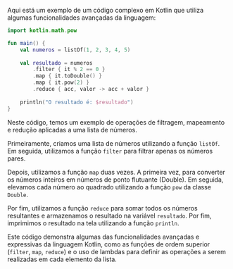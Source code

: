 Aqui está um exemplo de um código complexo em Kotlin que utiliza algumas funcionalidades avançadas da linguagem:

```kotlin
import kotlin.math.pow

fun main() {
    val numeros = listOf(1, 2, 3, 4, 5)
    
    val resultado = numeros
        .filter { it % 2 == 0 }
        .map { it.toDouble() }
        .map { it.pow(2) }
        .reduce { acc, valor -> acc + valor }
    
    println("O resultado é: $resultado")
}
```

Neste código, temos um exemplo de operações de filtragem, mapeamento e redução aplicadas a uma lista de números. 

Primeiramente, criamos uma lista de números utilizando a função `listOf`. Em seguida, utilizamos a função `filter` para filtrar apenas os números pares. 

Depois, utilizamos a função `map` duas vezes. A primeira vez, para converter os números inteiros em números de ponto flutuante (Double). Em seguida, elevamos cada número ao quadrado utilizando a função `pow` da classe `Double`.

Por fim, utilizamos a função `reduce` para somar todos os números resultantes e armazenamos o resultado na variável `resultado`. Por fim, imprimimos o resultado na tela utilizando a função `println`.

Este código demonstra algumas das funcionalidades avançadas e expressivas da linguagem Kotlin, como as funções de ordem superior (`filter`, `map`, `reduce`) e o uso de lambdas para definir as operações a serem realizadas em cada elemento da lista.